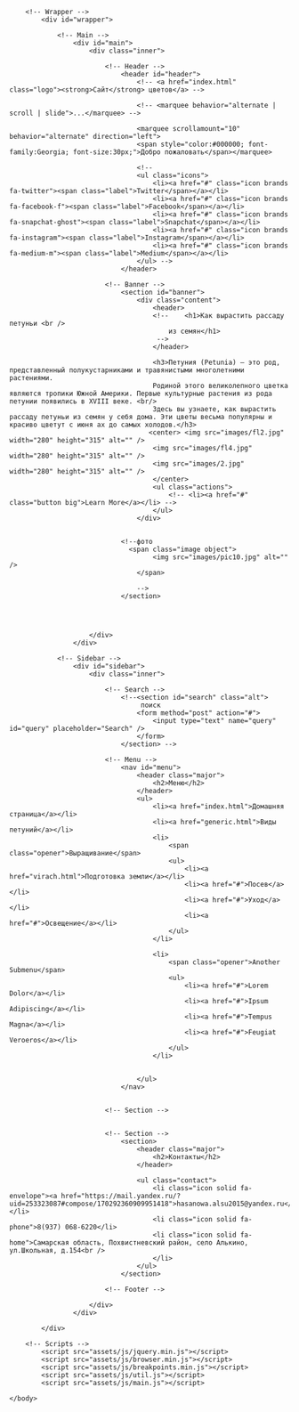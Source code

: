 <!DOCTYPE HTML>






<!--
	Editorial by HTML5 UP
	html5up.net | @ajlkn
	Free for personal and commercial use under the CCA 3.0 license (html5up.net/license)
-->
<html>
	<head>
		<title>Выращивание петуний</title>
		<meta charset="utf-8" />
		<meta name="viewport" content="width=device-width, initial-scale=1, user-scalable=no" />
		<link rel="stylesheet" href="assets/css/main.css" />
	</head>
	<body class="is-preload">

		<!-- Wrapper -->
			<div id="wrapper">

				<!-- Main -->
					<div id="main">
						<div class="inner">

							<!-- Header -->
								<header id="header">
									<!-- <a href="index.html" class="logo"><strong>Сайт</strong> цветов</a> -->
									
									<!-- <marquee behavior="alternate | scroll | slide">...</marquee> -->
									
									<marquee scrollamount="10" behavior="alternate" direction="left">
									<span style="color:#000000; font-family:Georgia; font-size:30px;">Добро пожаловать</span></marquee>
									
									<!--
									<ul class="icons">
										<li><a href="#" class="icon brands fa-twitter"><span class="label">Twitter</span></a></li>
										<li><a href="#" class="icon brands fa-facebook-f"><span class="label">Facebook</span></a></li>
										<li><a href="#" class="icon brands fa-snapchat-ghost"><span class="label">Snapchat</span></a></li>
										<li><a href="#" class="icon brands fa-instagram"><span class="label">Instagram</span></a></li>
										<li><a href="#" class="icon brands fa-medium-m"><span class="label">Medium</span></a></li>
									</ul> -->
								</header>

							<!-- Banner -->
								<section id="banner">
									<div class="content">
										<header>
										<!--	<h1>Как вырастить рассаду петуньи <br />
											из семян</h1>
                                         -->
										</header>
										
										<h3>Петуния (Petunia) ― это род, представленный полукустарниками и травянистыми многолетними растениями.
										Родиной этого великолепного цветка являются тропики Южной Америки. Первые культурные растения из рода петунии появились в XVIII веке. <br/>
										Здесь вы узнаете, как вырастить рассаду петуньи из семян у себя дома. Эти цветы весьма популярны и красиво цветут с июня ах до самых холодов.</h3>
									   <center> <img src="images/fl2.jpg" width="280" height="315" alt="" />
										<img src="images/fl4.jpg" width="280" height="315" alt="" />
										<img src="images/2.jpg" width="280" height="315" alt="" />
										</center>
										<ul class="actions">
											<!-- <li><a href="#" class="button big">Learn More</a></li> -->
										</ul>
									</div>
									
								
								<!--фото
								  <span class="image object">
										<img src="images/pic10.jpg" alt="" />
									</span>  
									
									--> 
								</section>

						

					
						</div>
					</div>

				<!-- Sidebar -->
					<div id="sidebar">
						<div class="inner">

							<!-- Search -->
								<!--<section id="search" class="alt">
									 поиск 
									<form method="post" action="#">
										<input type="text" name="query" id="query" placeholder="Search" />
									</form> 
								</section> -->

							<!-- Menu -->
								<nav id="menu">
									<header class="major">
										<h2>Меню</h2>
									</header>
									<ul>
										<li><a href="index.html">Домашняя страница</a></li>
										<li><a href="generic.html">Виды петуний</a></li>
									    <li>
											<span class="opener">Выращивание</span>
											<ul>
												<li><a href="virach.html">Подготовка земли</a></li>
												<li><a href="#">Посев</a></li>
												<li><a href="#">Уход</a></li>
												<li><a href="#">Освещение</a></li>
											</ul>
										</li>
										
										<li>
											<span class="opener">Another Submenu</span>
											<ul>
												<li><a href="#">Lorem Dolor</a></li>
												<li><a href="#">Ipsum Adipiscing</a></li>
												<li><a href="#">Tempus Magna</a></li>
												<li><a href="#">Feugiat Veroeros</a></li>
											</ul>
										</li>
										
										
									</ul>
								</nav>

							
							<!-- Section -->
							

							<!-- Section -->
								<section>
									<header class="major">
										<h2>Контакты</h2>
									</header>
									
									<ul class="contact">
										<li class="icon solid fa-envelope"><a href="https://mail.yandex.ru/?uid=253323087#compose/170292360909951418">hasanowa.alsu2015@yandex.ru</a></li>
										<li class="icon solid fa-phone">8(937) 068-6220</li>
										<li class="icon solid fa-home">Самарская область, Похвистневский район, село Алькино, ул.Школьная, д.154<br />
										</li>
									</ul>
								</section>

							<!-- Footer -->
							
						</div>
					</div>

			</div>

		<!-- Scripts -->
			<script src="assets/js/jquery.min.js"></script>
			<script src="assets/js/browser.min.js"></script>
			<script src="assets/js/breakpoints.min.js"></script>
			<script src="assets/js/util.js"></script>
			<script src="assets/js/main.js"></script>

	</body>
</html>
